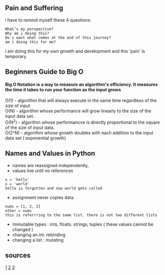 ## Pain and Suffering
i have to remind myself these 4 questions:
```
What’s my perspective?
Why am i doing this?
Do i want what comes at the end of this journey?
am i doing this for me?
```
i am doing this for my own growth and development and this 'pain' is temporary
## Beginners Guide to Big O
#### Big O Notation is a way to measure an algorithm's efficiency. It measures the time it takes to run your function as the input grows
O(1) - algorithm that will always execute in the same time regardless of the size of input <br>
O(N) - algorithm whose performance will grow linearly to the size of the input data set. <br>
O(N<sup>2</sup>) - algorithm whose performancve is directly proportional to the square of the size of input data. <br>
O(2^N) - algorithm whose growth doubles with each addition to the input data set ( exponential growth) 

## Names and Values in Python
- names are reassigned independently,
- values live until no references 
```
x = 'hello'
x = 'world'
hello is forgotten and now world gets called
```
- assignment never copies data 
```
nums = [1, 2, 3]
other = nums 
this is referrring to the same list. there is not two different lists
```
- immutable types : ints, floats. strings, tuples ( these values cannot be changed ) 
- changing an int: rebinding
- changing a list : mutating
## sources 
[1](https://rob-bell.net/2009/06/a-beginners-guide-to-big-o-notation)
[2](https://www.codenewbie.org/basecs/8)
[3](youtube.com/watch?v=_AEJHKGk9ns)
